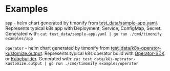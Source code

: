 # Examples
`app` - helm chart generated by timonify from [test_data/sample-app.yaml](https://github.com/syndicut/timonify/blob/main/test_data/sample-app.yaml). 
Represents typical k8s app with Deployment, Service, ConfigMap, Secret.
Generated with: `cat test_data/sample-app.yaml | go run ./cmd/timonify examples/app`

`operator` - helm chart generated by timonify from [test_data/k8s-operator-kustomize.output](https://github.com/syndicut/timonify/blob/main/test_data/k8s-operator-kustomize.output). 
Represents typical k8s operator build with [Operator-SDK](https://github.com/operator-framework/operator-sdk) or [Kubebuilder](https://github.com/kubernetes-sigs/kubebuilder).
Generated with: `cat test_data/k8s-operator-kustomize.output | go run ./cmd/timonify examples/operator`